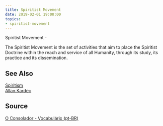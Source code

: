 ```yaml
---
title: Spiritist Movement
date: 2019-02-01 19:00:00
topics:
- spiritist-movement
---
```


Spiritist Movement - 

The Spiritist Movement is the set of activities that aim to place the Spiritist
Doctrine within the reach and service of all Humanity, through its study, its
practice and its dissemination.

## See Also
[Spiritism](/spiritism)  
[Allan Kardec](/bio/allan-kardec)  

## Source
[O Consolador - Vocabulário (pt-BR)](http://www.oconsolador.com.br/linkfixo/vocabulario/principal.html)
